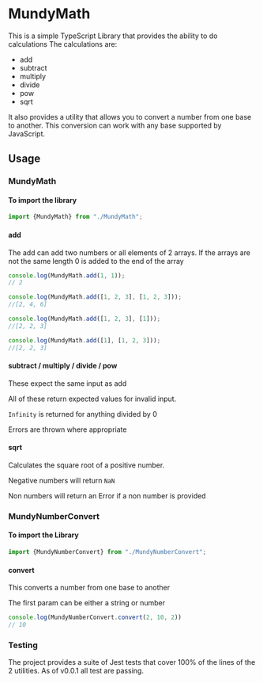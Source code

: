 # MundyMath

This is a simple TypeScript Library that provides the ability to do calculations
The calculations are:
* add
* subtract
* multiply
* divide
* pow
* sqrt

It also provides a utility that allows you to convert a number from one base to 
another.  This conversion can work with any base supported by JavaScript.

## Usage
### MundyMath
#### To import the library
```typescript
import {MundyMath} from "./MundyMath";
```
#### add
The add can add two numbers or all elements of 2 arrays.  If the arrays are not the same
length 0 is added to the end of the array
```typescript
console.log(MundyMath.add(1, 1));
// 2

console.log(MundyMath.add([1, 2, 3], [1, 2, 3]));
//[2, 4, 6]

console.log(MundyMath.add([1, 2, 3], [1]));
//[2, 2, 3]

console.log(MundyMath.add([1], [1, 2, 3]));
//[2, 2, 3]
```
#### subtract / multiply / divide / pow

These expect the same input as add

All of these return expected values for invalid input.  

`Infinity` is returned for anything divided by 0

Errors are thrown where appropriate 

#### sqrt
Calculates the square root of a positive number.

Negative numbers will return `NaN`

Non numbers will return an Error if a non number is provided

### MundyNumberConvert
#### To import the Library

```typescript
import {MundyNumberConvert} from "./MundyNumberConvert";
```

#### convert
This converts a number from one base to another

The first param can be either a string or number
```typescript
console.log(MundyNumberConvert.convert(2, 10, 2))
// 10
```

### Testing
The project provides a suite of Jest tests that cover 100% of the lines of the 2 utilities.  As of v0.0.1 
all test are passing.
